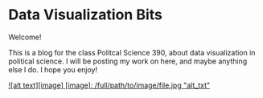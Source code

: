 # Data Visualization Bits
Welcome!

This is a blog for the class Politcal Science 390, about data visualization in political science. I will be posting my work on here, and maybe anything else I do. I hope you enjoy! 

[![alt text][image]
[image]: /full/path/to/image/file.jpg "alt_txt"](https://youtu.be/lhDo5vadqXo)
